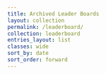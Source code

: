 ```yaml
---
title: Archived Leader Boards
layout: collection
permalink: /leaderboard/
collection: leaderboard
entries_layout: list
classes: wide
sort_by: date
sort_order: forward
---
```

